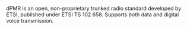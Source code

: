 dPMR is an open, non-proprietary trunked radio standard developed by ETSI, published under ETSI TS 102 658. Supports both data and digital voice transmission.